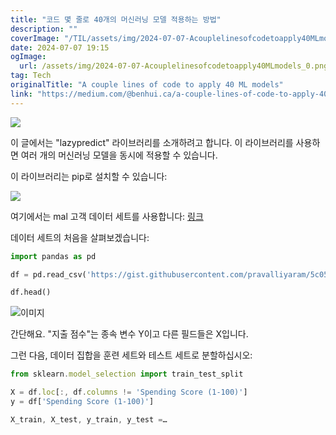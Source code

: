 ```yaml
---
title: "코드 몇 줄로 40개의 머신러닝 모델 적용하는 방법"
description: ""
coverImage: "/TIL/assets/img/2024-07-07-Acouplelinesofcodetoapply40MLmodels_0.png"
date: 2024-07-07 19:15
ogImage:
  url: /assets/img/2024-07-07-Acouplelinesofcodetoapply40MLmodels_0.png
tag: Tech
originalTitle: "A couple lines of code to apply 40 ML models"
link: "https://medium.com/@benhui.ca/a-couple-lines-of-code-to-apply-40-ml-models-d6024a98197e"
---
```


<img src="/TIL/assets/img/2024-07-07-Acouplelinesofcodetoapply40MLmodels_0.png" />

이 글에서는 "lazypredict" 라이브러리를 소개하려고 합니다. 이 라이브러리를 사용하면 여러 개의 머신러닝 모델을 동시에 적용할 수 있습니다.

이 라이브러리는 pip로 설치할 수 있습니다:

<img src="/TIL/assets/img/2024-07-07-Acouplelinesofcodetoapply40MLmodels_1.png" />

<!-- TIL 수평 -->

<ins class="adsbygoogle"
     style="display:block"
     data-ad-client="ca-pub-4877378276818686"
     data-ad-slot="1549334788"
     data-ad-format="auto"
     data-full-width-responsive="true"></ins>

<script>
(adsbygoogle = window.adsbygoogle || []).push({});
</script>

여기에서는 mal 고객 데이터 세트를 사용합니다: [링크](https://gist.githubusercontent.com/pravalliyaram/5c05f43d2351249927b8a3f3cc3e5ecf/raw/8bd6144a87988213693754baaa13fb204933282d/Mall_Customers.csv)

데이터 세트의 처음을 살펴보겠습니다:

```python
import pandas as pd

df = pd.read_csv('https://gist.githubusercontent.com/pravalliyaram/5c05f43d2351249927b8a3f3cc3e5ecf/raw/8bd6144a87988213693754baaa13fb204933282d/Mall_Customers.csv')

df.head()
```

![이미지](/TIL/assets/img/2024-07-07-Acouplelinesofcodetoapply40MLmodels_2.png)

<!-- TIL 수평 -->

<ins class="adsbygoogle"
     style="display:block"
     data-ad-client="ca-pub-4877378276818686"
     data-ad-slot="1549334788"
     data-ad-format="auto"
     data-full-width-responsive="true"></ins>

<script>
(adsbygoogle = window.adsbygoogle || []).push({});
</script>

간단해요. "지출 점수"는 종속 변수 Y이고 다른 필드들은 X입니다.

그런 다음, 데이터 집합을 훈련 세트와 테스트 세트로 분할하십시오:

```js
from sklearn.model_selection import train_test_split

X = df.loc[:, df.columns != 'Spending Score (1-100)']
y = df['Spending Score (1-100)']

X_train, X_test, y_train, y_test =…
```
